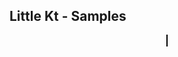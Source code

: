 ## Little Kt - Samples

<div id="canvas-container" style="text-align:center;">
    <canvas id="canvas" width="960" height="540" style="border:1px solid #000000;"></canvas>
</div>
<script src="{{ site.baseurl }}/js/distributions/littlekt-samples.js"></script>
